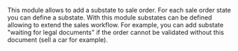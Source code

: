 This module allows to add a substate to sale order. For each sale order
state you can define a substate. With this module substates can be
defined allowing to extend the sales workflow. For example, you can add
substate "waiting for legal documents" if the order cannot be validated
without this document (sell a car for example).
